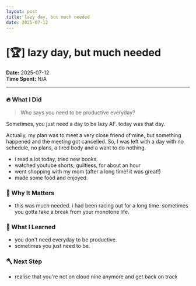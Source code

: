 ```yaml
---
layout: post
title: lazy day, but much needed
date: 2025-07-12
---
```

# [🏆] lazy day, but much needed

**Date:** 2025-07-12  
**Time Spent:** N/A 

---

### 🔥 What I Did
>Who says you need to be productive everyday?

Sometimes, you just need a day to be lazy AF. today was that day.

Actually, my plan was to meet a very close friend of mine, but something happened and the meeting got cancelled. 
So, I was left with a day with no schedule, no plans, a tired body and a want to do nothing.

- i read a lot today, tried new books. 
- watched youtube shorts; guiltless, for about an hour
- went shopping with my mom (after a long time! it was great!)
- made some food and enjoyed.

### 🎯 Why It Matters
- this was much needed. i had been racing out for a long time. sometimes you gotta take a break from your monotone life.

### 🧠 What I Learned
- you don't need everyday to be productive. 
- sometimes you just need to be.

### 🪓 Next Step
- realise that you're not on cloud nine anymore and get back on track

